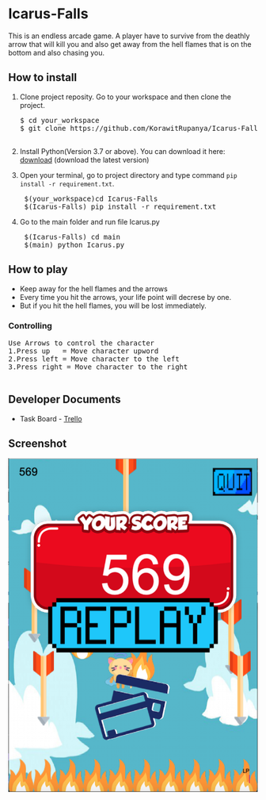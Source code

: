 # Icarus-Falls

This is an endless arcade game. A player have to survive from the deathly arrow that will kill you and also get away from the hell flames that is on the bottom and also chasing you.

## How to install

1. Clone project reposity. Go to your workspace and then clone the project.

   <pre>
   $ cd your_workspace
   $ git clone https://github.com/KorawitRupanya/Icarus-Falls.git
    </pre>

2. Install Python(Version 3.7 or above). You can download it here: [download](https://www.python.org/downloads/) (download the latest version)

3. Open your terminal, go to project directory and type command `pip install -r requirement.txt`.

   <pre>
    $(your_workspace)cd Icarus-Falls
    $(Icarus-Falls) pip install -r requirement.txt
   </pre>

4. Go to the main folder and run file Icarus.py
   <pre>
    $(Icarus-Falls) cd main
    $(main) python Icarus.py
   </pre>

## How to play

- Keep away for the hell flames and the arrows
- Every time you hit the arrows, your life point will decrese by one.
- But if you hit the hell flames, you will be lost immediately.

### Controlling

<pre>
Use Arrows to control the character
1.Press up   = Move character upword
2.Press left = Move character to the left
3.Press right = Move character to the right

</pre>

## Developer Documents

- Task Board - [Trello](https://trello.com/b/KOSfoGMu)

## Screenshot

<img src ="images/Screen Shot 2562-05-10 at 13.55.45.png">
